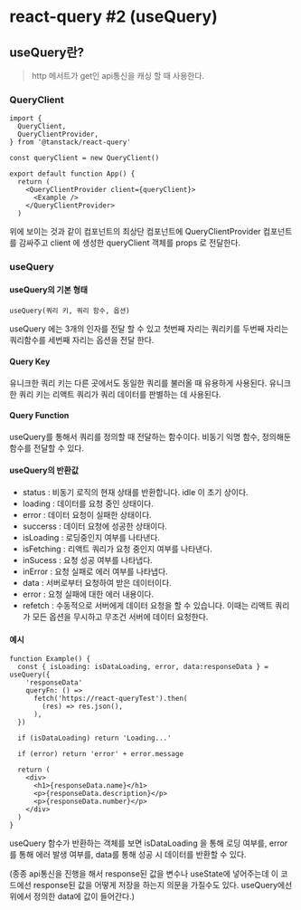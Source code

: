 # react-query #2 (useQuery)

## useQuery란?

> http 메서트가 get인 api통신을 캐싱 할 때 사용한다.

### QueryClient

```tsx
import {
  QueryClient,
  QueryClientProvider,
} from '@tanstack/react-query'

const queryClient = new QueryClient()

export default function App() {
  return (
    <QueryClientProvider client={queryClient}>
      <Example />
    </QueryClientProvider>
  )
```

위에 보이는 것과 같이 컴포넌트의 최상단 컴포넌트에 QueryClientProvider 컴포넌트를 감싸주고 client 에 생성한 queryClient 객체를 props 로 전달한다.

### useQuery

#### useQuery의 기본 형태

```tsx
useQuery(쿼리 키, 쿼리 함수, 옵션)
```

useQuery 에는 3개의 인자를 전달 할 수 있고 첫번째 자리는 쿼리키를 두번째 자리는 쿼리함수를 세번째 자리는 옵션을 전달 한다.

#### Query Key

유니크한 쿼리 키는 다른 곳에서도 동일한 쿼리를 불러올 때 유용하게 사용된다. 유니크한 쿼리 키는 리액트 쿼리가 쿼리 데이터를 판별하는 데 사용된다.

#### Query Function

useQuery를 통해서 쿼리를 정의할 때 전달하는 함수이다. 비동기 익명 함수, 정의해둔 함수를 전달할 수 있다.

#### useQuery의 반환값

- status : 비동기 로직의 현재 상태를 반환합니다. idle 이 초기 상이다.
- loading : 데이터를 요청 중인 상태이다.
- error : 데이터 요청이 실패한 상태이다.
- succerss : 데이터 요청에 성공한 상태이다.
- isLoading : 로딩중인지 여부를 나타낸다.
- isFetching : 리액트 쿼리가 요청 중인지 여부를 나타낸다.
- inSucess : 요청 성공 여부를 나타냅다.
- inError : 요청 실패로 에러 여부를 나타냅다.
- data : 서버로부터 요청하여 받은 데이터이다.
- error : 요청 실패에 대한 에러 내용이다.
- refetch : 수동적으로 서버에게 데이터 요청을 할 수 있습니다. 이때는 리액트 쿼리가 모든 옵션을 무시하고 무조건 서버에 데이터 요청한다.

#### 예시

```tsx
function Example() {
  const { isLoading: isDataLoading, error, data:responseData } = useQuery({
    'responseData'
    queryFn: () =>
      fetch('https://react-queryTest').then(
        (res) => res.json(),
      ),
  })

  if (isDataLoading) return 'Loading...'

  if (error) return 'error' + error.message

  return (
    <div>
      <h1>{responseData.name}</h1>
      <p>{responseData.description}</p>
      <p>{responseData.number}</p>
    </div>
  )
}
```

useQuery 함수가 반환하는 객체를 보면 isDataLoading 을 통해 로딩 여부를, error 를 통해 에러 발생 여부를, data를 통해 성공 시 데이터를 반환할 수 있다.

(종종 api통신을 진행을 해서 response된 값을 변수나 useState에 넣어주는데 이 코드에선 response된 값을 어떻게 저장을 하는지 의문을 가질수도 있다. useQuery에선 위에서 정의한 data에 값이 들어간다.)
